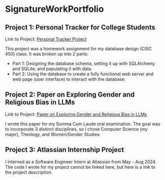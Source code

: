 # SignatureWorkPortfolio

## Project 1: Personal Tracker for College Students

Link to Project: [Personal Tracker Project](https://github.com/ngon3769/Personal-Tracker-Project/tree/main)

This project was a homework assignment for my database design (CISC 450) class. It was broken up into 2 parts:
- Part 1: Designing the database schema, setting it up with SQLAlchemy and SQLite, and populating it with data.
- Part 2: Using the database to create a fully functional web server and web page (user interface) to interact with the database.


## Project 2: Paper on Exploring Gender and Religious Bias in LLMs

Link to Project: [Paper on Exploring Gender and Religious Bias in LLMs](https://github.com/ngon3769/Summa-Cum-Laude-Paper/tree/main)

I wrote this paper for my Summa Cum Laude oral examination. The goal was to incorporate 3 distinct disciplines, so I chose
Computer Science (my major), Theology, and Women/Gender Studies.

## Project 3: Atlassian Internship Project

I interned as a Software Engineer Intern at Atlassian from May - Aug 2024. The code I wrote for my project cannot be linked
here, but here is a link to the project description.

